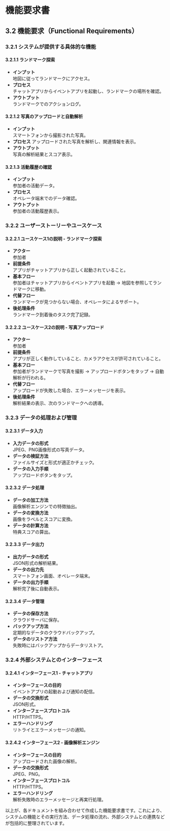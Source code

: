 # 機能要求書

## 3.2 機能要求（Functional Requirements）

### 3.2.1 システムが提供する具体的な機能
#### 3.2.1.1 ランドマーク探索
- **インプット**  
  地図に従ってランドマークにアクセス。
- **プロセス**  
  チャットアプリからイベントアプリを起動し、ランドマークの場所を確認。
- **アウトプット**  
  ランドマークでのアクションログ。

#### 3.2.1.2 写真のアップロードと自動解析
- **インプット**  
  スマートフォンから撮影された写真。
- **プロセス**
  アップロードされた写真を解析し、関連情報を表示。
- **アウトプット**  
  写真の解析結果とスコア表示。

#### 3.2.1.3 活動履歴の確認
- **インプット**  
  参加者の活動データ。
- **プロセス**  
  オペレータ端末でのデータ確認。
- **アウトプット**  
  参加者の活動履歴表示。

### 3.2.2 ユーザーストーリーやユースケース
#### 3.2.2.1 ユースケース1の説明 - ランドマーク探索
- **アクター**  
  参加者
- **前提条件**  
  アプリがチャットアプリから正しく起動されていること。
- **基本フロー**  
  参加者はチャットアプリからイベントアプリを起動 → 地図を参照してランドマークに移動。
- **代替フロー**  
  ランドマークが見つからない場合、オペレータによるサポート。
- **後処理条件**  
  ランドマーク到着後のタスク完了記録。

#### 3.2.2.2 ユースケース2の説明 - 写真アップロード
- **アクター**  
  参加者
- **前提条件**  
  アプリが正しく動作していること、カメラアクセスが許可されていること。
- **基本フロー**  
  参加者がランドマークで写真を撮影 → アップロードボタンをタップ → 自動解析が行われる。
- **代替フロー**  
  アップロードが失敗した場合、エラーメッセージを表示。
- **後処理条件**  
  解析結果の表示、次のランドマークへの誘導。

### 3.2.3 データの処理および管理
#### 3.2.3.1 データ入力
- **入力データの形式**  
  JPEG、PNG画像形式の写真データ。
- **データの検証方法**  
  ファイルサイズと形式が適正かチェック。
- **データの入力手順**  
  アップロードボタンをタップ。

#### 3.2.3.2 データ処理
- **データの加工方法**  
  画像解析エンジンでの特徴抽出。
- **データの変換方法**  
  画像をラベルとスコアに変換。
- **データの計算方法**  
  特典スコアの算出。

#### 3.2.3.3 データ出力
- **出力データの形式**  
  JSON形式の解析結果。
- **データの出力先**  
  スマートフォン画面、オペレータ端末。
- **データの出力手順**  
  解析完了後に自動表示。

#### 3.2.3.4 データ管理
- **データの保存方法**  
  クラウドサーバに保存。
- **バックアップ方法**  
  定期的なデータのクラウドバックアップ。
- **データのリストア方法**  
  失敗時にはバックアップからデータリストア。

### 3.2.4 外部システムとのインターフェース
#### 3.2.4.1 インターフェース1 - チャットアプリ
- **インターフェースの目的**  
  イベントアプリの起動および通知の配信。
- **データの交換形式**  
  JSON形式。
- **インターフェースプロトコル**  
  HTTP/HTTPS。
- **エラーハンドリング**  
  リトライとエラーメッセージの通知。

#### 3.2.4.2 インターフェース2 - 画像解析エンジン
- **インターフェースの目的**  
  アップロードされた画像の解析。
- **データの交換形式**  
  JPEG、PNG。
- **インターフェースプロトコル**  
  HTTP/HTTPS。
- **エラーハンドリング**  
  解析失敗時のエラーメッセージと再実行処理。

以上が、各ドキュメントを組み合わせて作成した機能要求書です。これにより、システムの機能とその実行方法、データ処理の流れ、外部システムとの連携などが包括的に整理されています。